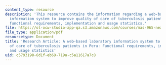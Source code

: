 ```yaml
---
content_type: resource
description: 'This resource contains the information regarding a web-based laboratory
  information system to improve quality of care of tuberculosis patients in Peru:
  functional requirements, implementation and usage statistics.'
file: https://ol-ocw-studio-app-qa.s3.amazonaws.com/courses/mas-965-nextlab-i-designing-mobile-technologies-for-the-next-billion-users-fall-2008/c57931986d1feb69719ac5a11617a7c8_MITMAS_965F08_blaya2007.pdf
file_type: application/pdf
resourcetype: Document
title: 'Research Article: A web-based laboratory information system to improve quality
  of care of tuberculosis patients in Peru: Functional requirements, implementation
  and usage statistics'
uid: c5793198-6d1f-eb69-719a-c5a11617a7c8
---
```


